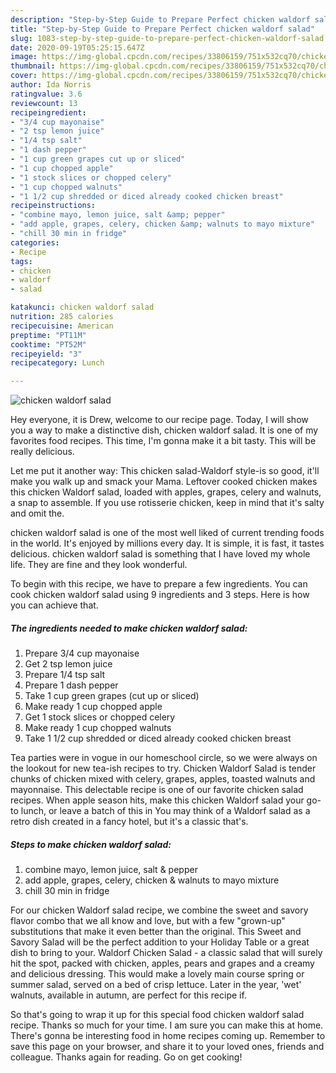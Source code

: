 ```yaml
---
description: "Step-by-Step Guide to Prepare Perfect chicken waldorf salad"
title: "Step-by-Step Guide to Prepare Perfect chicken waldorf salad"
slug: 1083-step-by-step-guide-to-prepare-perfect-chicken-waldorf-salad
date: 2020-09-19T05:25:15.647Z
image: https://img-global.cpcdn.com/recipes/33806159/751x532cq70/chicken-waldorf-salad-recipe-main-photo.jpg
thumbnail: https://img-global.cpcdn.com/recipes/33806159/751x532cq70/chicken-waldorf-salad-recipe-main-photo.jpg
cover: https://img-global.cpcdn.com/recipes/33806159/751x532cq70/chicken-waldorf-salad-recipe-main-photo.jpg
author: Ida Norris
ratingvalue: 3.6
reviewcount: 13
recipeingredient:
- "3/4 cup mayonaise"
- "2 tsp lemon juice"
- "1/4 tsp salt"
- "1 dash pepper"
- "1 cup green grapes cut up or sliced"
- "1 cup chopped apple"
- "1 stock slices or chopped celery"
- "1 cup chopped walnuts"
- "1 1/2 cup shredded or diced already cooked chicken breast"
recipeinstructions:
- "combine mayo, lemon juice, salt &amp; pepper"
- "add apple, grapes, celery, chicken &amp; walnuts to mayo mixture"
- "chill 30 min in fridge"
categories:
- Recipe
tags:
- chicken
- waldorf
- salad

katakunci: chicken waldorf salad 
nutrition: 285 calories
recipecuisine: American
preptime: "PT11M"
cooktime: "PT52M"
recipeyield: "3"
recipecategory: Lunch

---
```



![chicken waldorf salad](https://img-global.cpcdn.com/recipes/33806159/751x532cq70/chicken-waldorf-salad-recipe-main-photo.jpg)

Hey everyone, it is Drew, welcome to our recipe page. Today, I will show you a way to make a distinctive dish, chicken waldorf salad. It is one of my favorites food recipes. This time, I'm gonna make it a bit tasty. This will be really delicious.

Let me put it another way: This chicken salad-Waldorf style-is so good, it&#39;ll make you walk up and smack your Mama. Leftover cooked chicken makes this chicken Waldorf salad, loaded with apples, grapes, celery and walnuts, a snap to assemble. If you use rotisserie chicken, keep in mind that it&#39;s salty and omit the.

chicken waldorf salad is one of the most well liked of current trending foods in the world. It's enjoyed by millions every day. It is simple, it is fast, it tastes delicious. chicken waldorf salad is something that I have loved my whole life. They are fine and they look wonderful.


To begin with this recipe, we have to prepare a few ingredients. You can cook chicken waldorf salad using 9 ingredients and 3 steps. Here is how you can achieve that.

<!--inarticleads1-->

##### The ingredients needed to make chicken waldorf salad:

1. Prepare 3/4 cup mayonaise
1. Get 2 tsp lemon juice
1. Prepare 1/4 tsp salt
1. Prepare 1 dash pepper
1. Take 1 cup green grapes (cut up or sliced)
1. Make ready 1 cup chopped apple
1. Get 1 stock slices or chopped celery
1. Make ready 1 cup chopped walnuts
1. Take 1 1/2 cup shredded or diced already cooked chicken breast


Tea parties were in vogue in our homeschool circle, so we were always on the lookout for new tea-ish recipes to try. Chicken Waldorf Salad is tender chunks of chicken mixed with celery, grapes, apples, toasted walnuts and mayonnaise. This delectable recipe is one of our favorite chicken salad recipes. When apple season hits, make this chicken Waldorf salad your go-to lunch, or leave a batch of this in You may think of a Waldorf salad as a retro dish created in a fancy hotel, but it&#39;s a classic that&#39;s. 

<!--inarticleads2-->

##### Steps to make chicken waldorf salad:

1. combine mayo, lemon juice, salt &amp; pepper
1. add apple, grapes, celery, chicken &amp; walnuts to mayo mixture
1. chill 30 min in fridge


For our chicken Waldorf salad recipe, we combine the sweet and savory flavor combo that we all know and love, but with a few &#34;grown-up&#34; substitutions that make it even better than the original. This Sweet and Savory Salad will be the perfect addition to your Holiday Table or a great dish to bring to your. Waldorf Chicken Salad - a classic salad that will surely hit the spot, packed with chicken, apples, pears and grapes and a creamy and delicious dressing. This would make a lovely main course spring or summer salad, served on a bed of crisp lettuce. Later in the year, &#39;wet&#39; walnuts, available in autumn, are perfect for this recipe if. 

So that's going to wrap it up for this special food chicken waldorf salad recipe. Thanks so much for your time. I am sure you can make this at home. There's gonna be interesting food in home recipes coming up. Remember to save this page on your browser, and share it to your loved ones, friends and colleague. Thanks again for reading. Go on get cooking!
